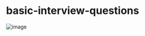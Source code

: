 # basic-interview-questions
![image](https://github.com/alpolcaymis/basic-interview-questions/assets/71964088/1719c4c1-8ecd-477a-8be9-fe96b29b94c9)
